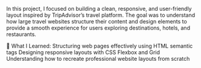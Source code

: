 In this project, I focused on building a clean, responsive, and user-friendly layout inspired by TripAdvisor’s travel platform. The goal was to understand how large travel websites structure their content and design elements to provide a smooth experience for users exploring destinations, hotels, and restaurants.

🧠 What I Learned:
Structuring web pages effectively using HTML semantic tags
Designing responsive layouts with CSS Flexbox and Grid
Understanding how to recreate professional website layouts from scratch
